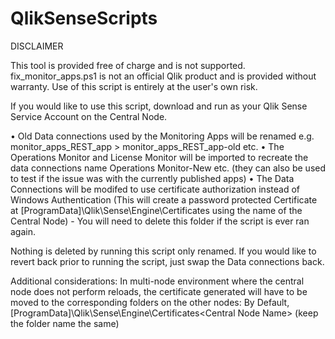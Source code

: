 # QlikSenseScripts

DISCLAIMER
 
This tool is provided free of charge and is not supported. fix_monitor_apps.ps1 is not an official Qlik product and is provided without warranty. Use of this script is entirely at the user's own risk.
  
If you would like to use this script, download and run as your Qlik Sense Service Account on the Central Node. 
 
• Old Data connections used by the Monitoring Apps will be renamed e.g. monitor_apps_REST_app > monitor_apps_REST_app-old etc.
• The Operations Monitor and License Monitor will be imported to recreate the data connections name Operations Monitor-New etc. (they can also be used to test if the issue was with the currently published apps) 
• The Data Connections will be modifed to use certificate authorization instead of Windows Authentication (This will create a password protected Certificate at [ProgramData]\Qlik\Sense\Engine\Certificates using the name of the Central Node) - You will need to delete this folder if the script is ever ran again.
 
Nothing is deleted by running this script only renamed. If you would like to revert back prior to running the script, just swap the Data connections back.
 
Additional considerations:
In multi-node environment where the central node does not perform reloads, the certificate generated will have to be moved to the corresponding folders on the other nodes: By Default, [ProgramData]\Qlik\Sense\Engine\Certificates\<Central Node Name> (keep the folder name the same)

